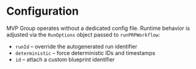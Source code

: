 # Configuration

MVP Group operates without a dedicated config file. Runtime behavior is adjusted via the `RunOptions` object passed to `runPRPWorkflow`:

- `runId` – override the autogenerated run identifier
- `deterministic` – force deterministic IDs and timestamps
- `id` – attach a custom blueprint identifier
